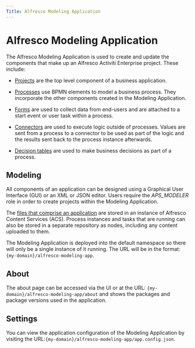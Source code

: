 ```yaml
---
Title: Alfresco Modeling Application
---
```


# Alfresco Modeling Application

The Alfresco Modeling Application is used to create and update the components that make up an Alfresco Activiti Enterprise project. These include: 

* [Projects](../modeling/modeling-projects.md) are the top level component of a business application.

* [Processes](../modeling/modeling-processes/README.md) use BPMN elements to model a business process. They incorporate the other components created in the Modeling Application.

* [Forms](../modeling/modeling-forms/README.md) are used to collect data from end-users and are attached to a start event or user task within a process.

* [Connectors](../modeling/modeling-connectors/README.md) are used to execute logic outside of processes. Values are sent from a process to a connector to be used as part of the logic and the results sent back to the process instance afterwards.

* [Decision tables](../modeling/modeling-decisions.md) are used to make business decisions as part of a process. 

## Modeling
All components of an application can be designed using a Graphical User Interface (GUI) or an XML or JSON editor. Users require the *APS_MODELER* role in order to create projects within the Modeling Application. 

The [files that comprise an application](../modeling/modeling-files.md) are stored in an instance of Alfresco Content Services (ACS). Process instances and tasks that are running can also be stored in a separate repository as nodes, including any content uploaded to them.

The Modeling Application is deployed into the default namespace so there will only be a single instance of it running. The URL will be in the format: `{my-domain}/alfresco-modeling-app`.

## About
The about page can be accessed via the UI or at the URL: `{my-domain}/alfresco-modeling-app/about` and shows the packages and package versions used in the application. 

## Settings
You can view the application configuration of the Modeling Application by visiting the URL:`{my-domain}/alfresco-modeling-app/app.config.json`.